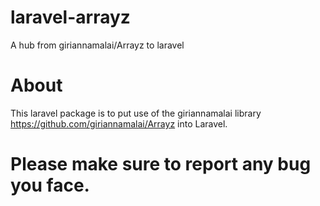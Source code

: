 # laravel-arrayz
A hub from giriannamalai/Arrayz to laravel

# About
This laravel package is to put use of the giriannamalai library https://github.com/giriannamalai/Arrayz into Laravel.

# Please make sure to report any bug you face.
